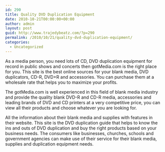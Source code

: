 ```yaml
---
id: 290
title: Quality DVD Duplication Equipment
date: 2010-10-21T00:00:00+00:00
author: admin
layout: post
guid: http://www.trajedybeatz.com/?p=290
permalink: /2010/10/21/quality-dvd-duplication-equipment/
categories:
  - Uncategorized
---
```

As a media person, you need lots of CD, DVD duplication equipment for record in public shows and concerts then gotMedia.com is the right place for you. This site is the best online sources for your blank media, DVD duplicators, CD-R, DVD+R and accessories. You can purchase them at a wholesale rate that helps you to maximize your profits.

The gotMedia.com is well experienced in this field of blank media industry and provide the quality blank DVD-R and CD-R media, accessories and leading brands of DVD and CD printers at a very competitive price, you can view all their products and choose whatever you are looking for.

All the information about their blank media and supplies with features in their website. This site is the DVD duplication guide that helps to know the ins and outs of DVD duplication and buy the right products based on your business needs. The consumers like businesses, churches, schools and government agencies can make use of their service for their blank media, supplies and duplication equipment needs.